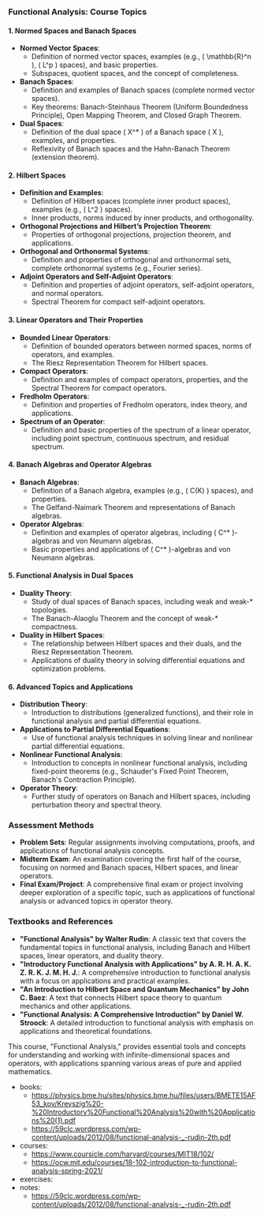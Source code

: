 ### **Functional Analysis: Course Topics**

#### **1. Normed Spaces and Banach Spaces**
- **Normed Vector Spaces**:
  - Definition of normed vector spaces, examples (e.g., \( \mathbb{R}^n \), \( L^p \) spaces), and basic properties.
  - Subspaces, quotient spaces, and the concept of completeness.
- **Banach Spaces**:
  - Definition and examples of Banach spaces (complete normed vector spaces).
  - Key theorems: Banach-Steinhaus Theorem (Uniform Boundedness Principle), Open Mapping Theorem, and Closed Graph Theorem.
- **Dual Spaces**:
  - Definition of the dual space \( X^* \) of a Banach space \( X \), examples, and properties.
  - Reflexivity of Banach spaces and the Hahn-Banach Theorem (extension theorem).

#### **2. Hilbert Spaces**
- **Definition and Examples**:
  - Definition of Hilbert spaces (complete inner product spaces), examples (e.g., \( L^2 \) spaces).
  - Inner products, norms induced by inner products, and orthogonality.
- **Orthogonal Projections and Hilbert’s Projection Theorem**:
  - Properties of orthogonal projections, projection theorem, and applications.
- **Orthogonal and Orthonormal Systems**:
  - Definition and properties of orthogonal and orthonormal sets, complete orthonormal systems (e.g., Fourier series).
- **Adjoint Operators and Self-Adjoint Operators**:
  - Definition and properties of adjoint operators, self-adjoint operators, and normal operators.
  - Spectral Theorem for compact self-adjoint operators.

#### **3. Linear Operators and Their Properties**
- **Bounded Linear Operators**:
  - Definition of bounded operators between normed spaces, norms of operators, and examples.
  - The Riesz Representation Theorem for Hilbert spaces.
- **Compact Operators**:
  - Definition and examples of compact operators, properties, and the Spectral Theorem for compact operators.
- **Fredholm Operators**:
  - Definition and properties of Fredholm operators, index theory, and applications.
- **Spectrum of an Operator**:
  - Definition and basic properties of the spectrum of a linear operator, including point spectrum, continuous spectrum, and residual spectrum.

#### **4. Banach Algebras and Operator Algebras**
- **Banach Algebras**:
  - Definition of a Banach algebra, examples (e.g., \( C(K) \) spaces), and properties.
  - The Gelfand-Naimark Theorem and representations of Banach algebras.
- **Operator Algebras**:
  - Definition and examples of operator algebras, including \( C^* \)-algebras and von Neumann algebras.
  - Basic properties and applications of \( C^* \)-algebras and von Neumann algebras.

#### **5. Functional Analysis in Dual Spaces**
- **Duality Theory**:
  - Study of dual spaces of Banach spaces, including weak and weak-* topologies.
  - The Banach-Alaoglu Theorem and the concept of weak-* compactness.
- **Duality in Hilbert Spaces**:
  - The relationship between Hilbert spaces and their duals, and the Riesz Representation Theorem.
  - Applications of duality theory in solving differential equations and optimization problems.

#### **6. Advanced Topics and Applications**
- **Distribution Theory**:
  - Introduction to distributions (generalized functions), and their role in functional analysis and partial differential equations.
- **Applications to Partial Differential Equations**:
  - Use of functional analysis techniques in solving linear and nonlinear partial differential equations.
- **Nonlinear Functional Analysis**:
  - Introduction to concepts in nonlinear functional analysis, including fixed-point theorems (e.g., Schauder's Fixed Point Theorem, Banach's Contraction Principle).
- **Operator Theory**:
  - Further study of operators on Banach and Hilbert spaces, including perturbation theory and spectral theory.

### **Assessment Methods**
- **Problem Sets**: Regular assignments involving computations, proofs, and applications of functional analysis concepts.
- **Midterm Exam**: An examination covering the first half of the course, focusing on normed and Banach spaces, Hilbert spaces, and linear operators.
- **Final Exam/Project**: A comprehensive final exam or project involving deeper exploration of a specific topic, such as applications of functional analysis or advanced topics in operator theory.

### **Textbooks and References**
- **"Functional Analysis" by Walter Rudin**: A classic text that covers the fundamental topics in functional analysis, including Banach and Hilbert spaces, linear operators, and duality theory.
- **"Introductory Functional Analysis with Applications" by A. R. H. A. K. Z. R. K. J. M. H. J.**: A comprehensive introduction to functional analysis with a focus on applications and practical examples.
- **"An Introduction to Hilbert Space and Quantum Mechanics" by John C. Baez**: A text that connects Hilbert space theory to quantum mechanics and other applications.
- **"Functional Analysis: A Comprehensive Introduction" by Daniel W. Stroock**: A detailed introduction to functional analysis with emphasis on applications and theoretical foundations.

This course, "Functional Analysis," provides essential tools and concepts for understanding and working with infinite-dimensional spaces and operators, with applications spanning various areas of pure and applied mathematics.

- books:
    - https://physics.bme.hu/sites/physics.bme.hu/files/users/BMETE15AF53_kov/Kreyszig%20-%20Introductory%20Functional%20Analysis%20with%20Applications%20(1).pdf
    - https://59clc.wordpress.com/wp-content/uploads/2012/08/functional-analysis-_-rudin-2th.pdf
- courses:
    - https://www.coursicle.com/harvard/courses/MIT18/102/
    - https://ocw.mit.edu/courses/18-102-introduction-to-functional-analysis-spring-2021/
- exercises:
- notes:
    - https://59clc.wordpress.com/wp-content/uploads/2012/08/functional-analysis-_-rudin-2th.pdf
